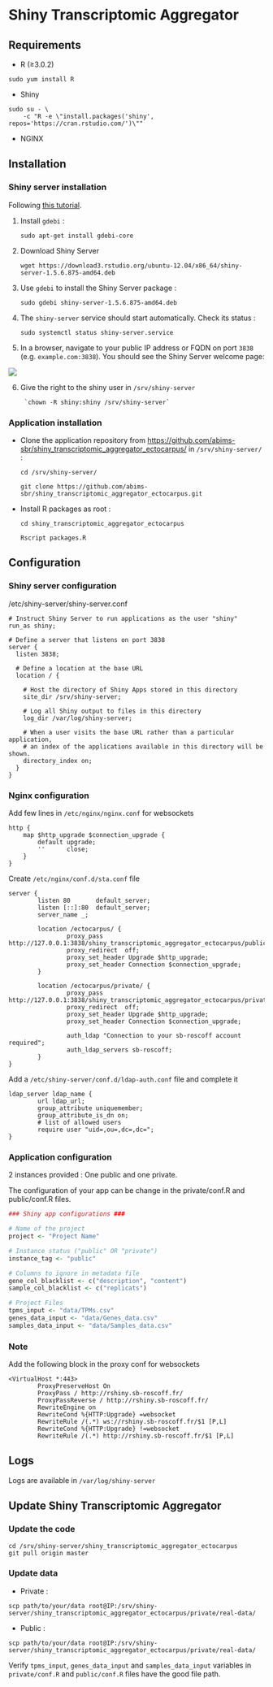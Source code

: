 # Shiny Transcriptomic Aggregator

## Requirements

- R (≥3.0.2)

```
sudo yum install R
```

- Shiny

```
sudo su - \
	-c "R -e \"install.packages('shiny', repos='https://cran.rstudio.com/')\""
```

- NGINX <!--(≥1.12.2)-->


## Installation

### Shiny server installation

Following [this tutorial](https://www.linode.com/docs/development/r/how-to-deploy-rshiny-server-on-ubuntu-and-debian/).

1. Install `gdebi` :

	`sudo apt-get install gdebi-core`

2. Download Shiny Server

	`wget https://download3.rstudio.org/ubuntu-12.04/x86_64/shiny-server-1.5.6.875-amd64.deb`

3. Use `gdebi` to install the Shiny Server package :

	`sudo gdebi shiny-server-1.5.6.875-amd64.deb`

4. The `shiny-server` service should start automatically. Check its status :

	`sudo systemctl status shiny-server.service`

5. In a browser, navigate to your public IP address or FQDN on port `3838` (e.g. `example.com:3838`). You should see the Shiny Server welcome page:

![](https://www.linode.com/docs/development/r/how-to-deploy-rshiny-server-on-ubuntu-and-debian/shiny-welcome.png)

6. Give the right to the shiny user in `/srv/shiny-server`

        `chown -R shiny:shiny /srv/shiny-server`

### Application installation

- Clone the application repository from https://github.com/abims-sbr/shiny_transcriptomic_aggregator_ectocarpus/ in `/srv/shiny-server/` :

	`cd /srv/shiny-server/`
	
	`git clone https://github.com/abims-sbr/shiny_transcriptomic_aggregator_ectocarpus.git`

- Install R packages as root :

	`cd shiny_transcriptomic_aggregator_ectocarpus`

	`Rscript packages.R`


## Configuration

### Shiny server configuration

/etc/shiny-server/shiny-server.conf

```
# Instruct Shiny Server to run applications as the user "shiny"
run_as shiny;

# Define a server that listens on port 3838
server {
  listen 3838;

  # Define a location at the base URL
  location / {

    # Host the directory of Shiny Apps stored in this directory
    site_dir /srv/shiny-server;

    # Log all Shiny output to files in this directory
    log_dir /var/log/shiny-server;

    # When a user visits the base URL rather than a particular application,
    # an index of the applications available in this directory will be shown.
    directory_index on;
  }
}
```

### Nginx configuration

Add few lines in `/etc/nginx/nginx.conf` for websockets

```
http {
    map $http_upgrade $connection_upgrade {
        default upgrade;
        ''      close;
    }
}
```

Create `/etc/nginx/conf.d/sta.conf` file

```
server {
        listen 80       default_server;
        listen [::]:80  default_server;
        server_name _;
    
        location /ectocarpus/ {
                proxy_pass      http://127.0.0.1:3838/shiny_transcriptomic_aggregator_ectocarpus/public/;
                proxy_redirect  off;
                proxy_set_header Upgrade $http_upgrade;
                proxy_set_header Connection $connection_upgrade;
        }

        location /ectocarpus/private/ {
                proxy_pass      http://127.0.0.1:3838/shiny_transcriptomic_aggregator_ectocarpus/private/;
                proxy_redirect  off;
                proxy_set_header Upgrade $http_upgrade;
                proxy_set_header Connection $connection_upgrade;
                
                auth_ldap "Connection to your sb-roscoff account required";
                auth_ldap_servers sb-roscoff;
        }
}
```

Add a `/etc/shiny-server/conf.d/ldap-auth.conf` file and complete it

```
ldap_server ldap_name {
        url ldap_url;
        group_attribute uniquemember;
        group_attribute_is_dn on;
        # list of allowed users
        require user "uid=,ou=,dc=,dc=";
}

```


### Application configuration

2 instances provided : One public and one private.

The configuration of your app can be change in the private/conf.R and public/conf.R files.

```R
### Shiny app configurations ###

# Name of the project
project <- "Project Name"

# Instance status ("public" OR "private")
instance_tag <- "public"

# Columns to ignore in metadata file
gene_col_blacklist <- c("description", "content")
sample_col_blacklist <- c("replicats")

# Project Files
tpms_input <- "data/TPMs.csv"
genes_data_input <- "data/Genes_data.csv"
samples_data_input <- "data/Samples_data.csv"

```

### Note

Add the following block in the proxy conf for websockets

```
<VirtualHost *:443>
        ProxyPreserveHost On
        ProxyPass / http://rshiny.sb-roscoff.fr/
        ProxyPassReverse / http://rshiny.sb-roscoff.fr/
        RewriteEngine on
        RewriteCond %{HTTP:Upgrade} =websocket
        RewriteRule /(.*) ws://rshiny.sb-roscoff.fr/$1 [P,L]
        RewriteCond %{HTTP:Upgrade} !=websocket
        RewriteRule /(.*) http://rshiny.sb-roscoff.fr/$1 [P,L]
```

## Logs

Logs are available in `/var/log/shiny-server`


## Update Shiny Transcriptomic Aggregator 

### Update the code

```
cd /srv/shiny-server/shiny_transcriptomic_aggregator_ectocarpus
git pull origin master
```

### Update data

- Private :

```
scp path/to/your/data root@IP:/srv/shiny-server/shiny_transcriptomic_aggregator_ectocarpus/private/real-data/
```

- Public :

```
scp path/to/your/data root@IP:/srv/shiny-server/shiny_transcriptomic_aggregator_ectocarpus/private/real-data/
```


Verify `tpms_input`, `genes_data_input` and `samples_data_input` variables in `private/conf.R` and `public/conf.R` files have the good file path.